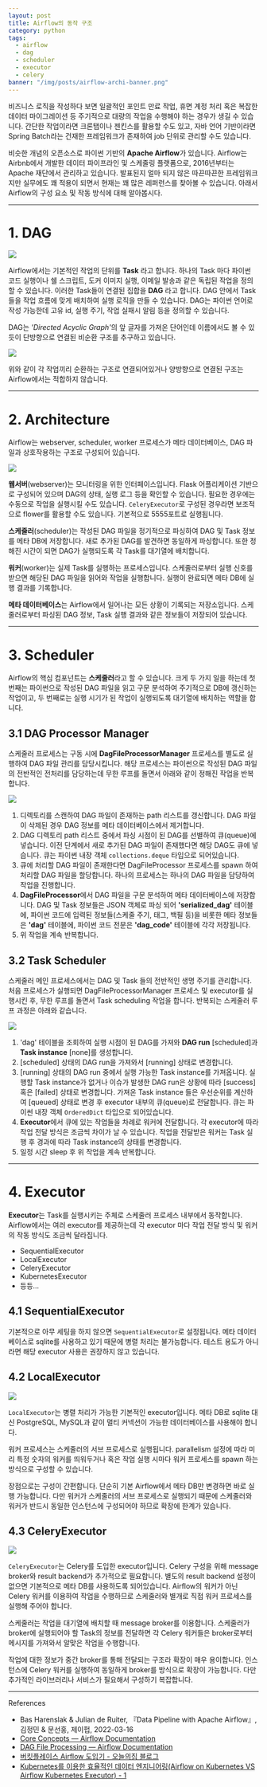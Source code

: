 ```yaml
---
layout: post
title: Airflow의 동작 구조
category: python
tags:
  - airflow
  - dag
  - scheduler
  - executor
  - celery
banner: "/img/posts/airflow-archi-banner.png"
---
```


비즈니스 로직을 작성하다 보면 일괄적인 포인트 만료 작업, 휴면 계정 처리 혹은 복잡한 데이터 마이그레이션 등 주기적으로 대량의 작업을 수행해야 하는 경우가 생길 수 있습니다.
간단한 작업이라면 크론탭이나 젠킨스를 활용할 수도 있고, 자바 언어 기반이라면 Spring Batch라는 건재한 프레임워크가 존재하여 job 단위로 관리할 수도 있습니다.

비슷한 개념의 오픈소스로 파이썬 기반의 **Apache Airflow**가 있습니다.
Airflow는 Airbnb에서 개발한 데이터 파이프라인 및 스케줄링 플랫폼으로, 2016년부터는 Apache 재단에서 관리하고 있습니다.
발표된지 얼마 되지 않은 따끈따끈한 프레임워크지만 실무에도 꽤 적용이 되면서 현재는 꽤 많은 레퍼런스를 찾아볼 수 있습니다.
아래서 Airflow의 구성 요소 및 작동 방식에 대해 알아봅시다.

---

# 1. DAG

<img src="/img/posts/airflow-archi-dag.png" style="max-width:540px"/>

Airflow에서는 기본적인 작업의 단위를 **Task** 라고 합니다.
하나의 Task 마다 파이썬 코드 실행이나 쉘 스크립트, 도커 이미지 실행, 이메일 발송과 같은 독립된 작업을 정의할 수 있습니다.
이러한 Task들이 연결된 집합을 **DAG** 라고 합니다.
DAG 안에서 Task들을 작업 흐름에 맞게 배치하여 실행 로직을 만들 수 있습니다.
DAG는 파이썬 언어로 작성 가능한데 고유 id, 실행 주기, 작업 실패시 알림 등을 정의할 수 있습니다.

DAG는 <i>'Directed Acyclic Graph'</i>의 앞 글자를 가져온 단어인데 이름에서도 볼 수 있듯이 단방향으로 연결된 비순환 구조를 추구하고 있습니다.

<img src="/img/posts/airflow-archi-invalid-dag.png" style="max-width:540px"/>

위와 같이 각 작업끼리 순환하는 구조로 연결되어있거나 양방향으로 연결된 구조는 Airflow에서는 적합하지 않습니다.

---

# 2. Architecture

Airflow는 webserver, scheduler, worker 프로세스가 메타 데이터베이스, DAG 파일과 상호작용하는 구조로 구성되어 있습니다.

<img src="/img/posts/airflow-archi-architecture.png" style="max-width:640px"/>

**웹서버**(webserver)는 모니터링을 위한 인터페이스입니다.
Flask 어플리케이션 기반으로 구성되어 있으며 DAG의 상태, 실행 로그 등을 확인할 수 있습니다. 필요한 경우에는 수동으로 작업을 실행시킬 수도 있습니다.
`CeleryExecutor`로 구성된 경우라면 보조적으로 flower를 활용할 수도 있습니다. 기본적으로 5555포트로 실행됩니다.

**스케줄러**(scheduler)는 작성된 DAG 파일을 정기적으로 파싱하여 DAG 및 Task 정보를 메타 DB에 저장합니다.
새로 추가된 DAG를 발견하면 동일하게 파싱합니다.
또한 정해진 시간이 되면 DAG가 실행되도록 각 Task를 대기열에 배치합니다.

**워커**(worker)는 실제 Task를 실행하는 프로세스입니다. 스케줄러로부터 실행 신호를 받으면 해당된 DAG 파일을 읽어와 작업을 실행합니다. 실행이 완료되면 메타 DB에 실행 결과를 기록합니다.

**메타 데이터베이스**는 Airflow에서 일어나는 모든 상황이 기록되는 저장소입니다.
스케줄러로부터 파싱된 DAG 정보, Task 실행 결과와 같은 정보들이 저장되어 있습니다.

---

# 3. Scheduler

Airflow의 핵심 컴포넌트는 **스케줄러**라고 할 수 있습니다.
크게 두 가지 일을 하는데 첫 번째는 파이썬으로 작성된 DAG 파일을 읽고 구문 분석하여 주기적으로 DB에 갱신하는 작업이고, 두 번째로는 실행 시기가 된 작업이 실행되도록 대기열에 배치하는 역할을 합니다.

## 3.1 DAG Processor Manager

스케줄러 프로세스는 구동 시에 **DagFileProcessorManager** 프로세스를 별도로 실행하여 DAG 파일 관리를 담당시킵니다.
해당 프로세스는 파이썬으로 작성된 DAG 파일의 전반적인 전처리를 담당하는데 무한 루프를 돌면서 아래와 같이 정해진 작업을 반복합니다.

<img src="/img/posts/airflow-archi-dagfile-processor-manager.png" style="max-width:720px"/>

1. 디렉토리를 스캔하여 DAG 파일이 존재하는 path 리스트를 갱신합니다.
  DAG 파일이 삭제된 경우 DAG 정보를 메타 데이터베이스에서 제거합니다.
2. DAG 디렉토리 path 리스트 중에서 파싱 시점이 된 DAG를 선별하여 큐(queue)에 넣습니다.
  이전 단계에서 새로 추가된 DAG 파일이 존재했다면 해당 DAG도 큐에 넣습니다.
  큐는 파이썬 내장 객체 `collections.deque` 타입으로 되어있습니다.
3. 큐에 처리할 DAG 파일이 존재한다면 DagFileProcessor 프로세스를 spawn 하여 처리할 DAG 파일을 할당합니다.
  하나의 프로세스는 하나의 DAG 파일을 담당하여 작업을 진행합니다.
4. **DagFileProcessor**에서 DAG 파일을 구문 분석하여 메타 데이터베이스에 저장합니다.
  DAG 및 Task 정보들은 JSON 객체로 파싱 되어 **'serialized_dag'** 테이블에, 파이썬 코드에 입력된 정보들(스케줄 주기, 태그, 백필 등)을 비롯한 메타 정보들은 **'dag'** 테이블에, 파이썬 코드 전문은 **'dag_code'** 테이블에 각각 저장됩니다. 
5. 위 작업을 계속 반복합니다.

## 3.2 Task Scheduler

스케줄러 메인 프로세스에서는 DAG 및 Task 들의 전반적인 생명 주기를 관리합니다. 처음 프로세스가 실행되면 DagFileProcessorManager 프로세스 및 executor를 실행시킨 후, 무한 루프를 돌면서 Task scheduling 작업을 합니다.
반복되는 스케줄러 루프 과정은 아래와 같습니다.

<img src="/img/posts/airflow-archi-scheduler-loop.png" style="max-width:720px"/>

1. 'dag' 테이블을 조회하여 실행 시점이 된 DAG를 가져와 **DAG run** [scheduled]과 **Task instance** [none]를 생성합니다.
2. [scheduled] 상태의 DAG run을 가져와서 [running] 상태로 변경합니다.
3. [running] 상태의 DAG run 중에서 실행 가능한 Task instance를 가져옵니다.
  실행할 Task instance가 없거나 이슈가 발생한 DAG run은 상황에 따라 [success] 혹은 [failed] 상태로 변경합니다.
  가져온 Task instance 들은 우선순위를 계산하여 [queued] 상태로 변경 후 executor 내부의 큐(queue)로 전달합니다.
  큐는 파이썬 내장 객체 `OrderedDict` 타입으로 되어있습니다.
4. **Executor**에서 큐에 있는 작업들을 차례로 워커에 전달합니다.
  각 executor에 따라 작업 전달 방식은 조금씩 차이가 날 수 있습니다.
  작업을 전달받은 워커는 Task 실행 후 경과에 따라 Task instance의 상태를 변경합니다.
5. 일정 시간 sleep 후 위 작업을 계속 반복합니다.

---

# 4. Executor

**Executor**는 Task를 실행시키는 주체로 스케줄러 프로세스 내부에서 동작합니다.
Airflow에서는 여러 executor를 제공하는데 각 executor 마다 작업 전달 방식 및 워커의 작동 방식도 조금씩 달라집니다.

- SequentialExecutor
- LocalExecutor
- CeleryExecutor
- KubernetesExecutor
- 등등...

## 4.1 SequentialExecutor

기본적으로 아무 세팅을 하지 않으면 `SequentialExecutor`로 설정됩니다.
메타 데이터베이스로 sqlite를 사용하고 있기 때문에 병렬 처리는 불가능합니다.
테스트 용도가 아니라면 해당 executor 사용은 권장하지 않고 있습니다.

## 4.2 LocalExecutor

<img src="/img/posts/airflow-archi-local-executor.png" style="max-width:640px"/>

`LocalExecutor`는 병렬 처리가 가능한 기본적인 executor입니다.
메타 DB로 sqlite 대신 PostgreSQL, MySQL과 같이 멀티 커넥션이 가능한 데이터베이스를 사용해야 합니다.

워커 프로세스는 스케줄러의 서브 프로세스로 실행됩니다.
parallelism 설정에 따라 미리 특정 숫자의 워커를 띄워두거나 혹은 작업 실행 시마다 워커 프로세스를 spawn 하는 방식으로 구성할 수 있습니다.

장점으로는 구성이 간편합니다.
단순히 기본 Airflow에서 메타 DB만 변경하면 바로 실행 가능합니다.
다만 워커가 스케줄러의 서브 프로세스로 실행되기 때문에 스케줄러와 워커가 반드시 동일한 인스턴스에 구성되어야 하므로 확장에 한계가 있습니다.

## 4.3 CeleryExecutor

<img src="/img/posts/airflow-archi-celery-executor.png" style="max-width:640px"/>

`CeleryExecutor`는 Celery를 도입한 executor입니다.
Celery 구성을 위해 message broker와 result backend가 추가적으로 필요합니다.
별도의 result backend 설정이 없으면 기본적으로 메타 DB를 사용하도록 되어있습니다.
Airflow의 워커가 아닌 Celery 워커를 이용하여 작업을 수행하므로 스케줄러와 별개로 직접 워커 프로세스를 실행해 주어야 합니다.

스케줄러는 작업을 대기열에 배치할 때 message broker를 이용합니다.
스케줄러가 broker에 실행되어야 할 Task의 정보를 전달하면 각 Celery 워커들은 broker로부터 메시지를 가져와서 알맞은 작업을 수행합니다.

작업에 대한 정보가 중간 broker를 통해 전달되는 구조라 확장이 매우 용이합니다.
인스턴스에 Celery 워커를 실행하여 동일하게 broker를 방식으로 확장이 가능합니다.
다만 추가적인 라이브러리나 서비스가 필요해서 구성하기 복잡합니다.

---

References

- Bas Harenslak & Julian de Ruiter, 『Data Pipeline with Apache Airflow』, 김정민 & 문선홍, 제이펍, 2022-03-16
- [Core Concepts — Airflow Documentation](https://airflow.apache.org/docs/apache-airflow/stable/core-concepts/index.html#)
- [DAG File Processing — Airflow Documentation](https://airflow.apache.org/docs/apache-airflow/stable/authoring-and-scheduling/dagfile-processing.html)
- [버킷플레이스 Airflow 도입기 - 오늘의집 블로그](https://www.bucketplace.com/post/2021-04-13-버킷플레이스-airflow-도입기/)
- [Kubernetes를 이용한 효율적인 데이터 엔지니어링(Airflow on Kubernetes VS Airflow Kubernetes Executor) - 1](https://engineering.linecorp.com/ko/blog/data-engineering-with-airflow-k8s-1)

